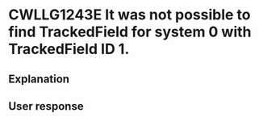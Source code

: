 # CWLLG1243E It was not possible to find TrackedField for system 0 with TrackedField ID 1.

## Explanation

## User response